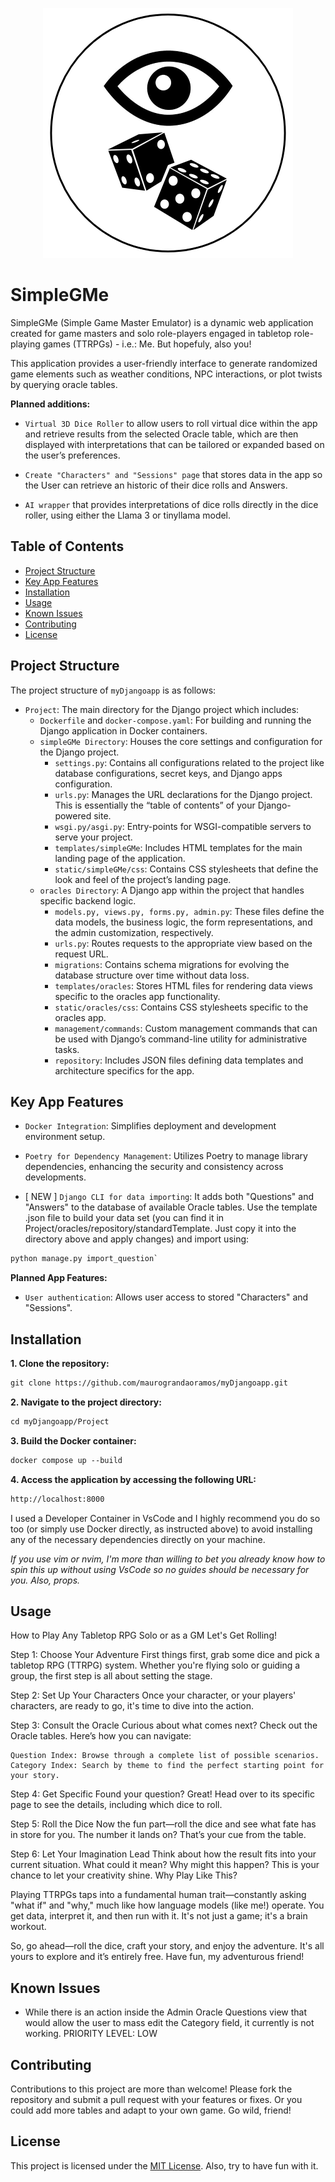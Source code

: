 <p align="center"> 
<img src="./OracleDice.png" alt="All Eyes on You">
</p>

# SimpleGMe

SimpleGMe (Simple Game Master Emulator) is a dynamic web application created for game masters and solo role-players engaged in tabletop role-playing games (TTRPGs) - i.e.: Me. But hopefuly, also you! 

This application provides a user-friendly interface to generate randomized game elements such as weather conditions, NPC interactions, or plot twists by querying oracle tables. 

**Planned additions:**

- `Virtual 3D Dice Roller` to allow users to roll virtual dice within the app and retrieve results from the selected Oracle table, which are then displayed with interpretations that can be tailored or expanded based on the user’s preferences.

- `Create "Characters" and "Sessions" page` that stores data in the app so the User can retrieve an historic of their dice rolls and Answers.

- `AI wrapper` that provides interpretations of dice rolls directly in the dice roller, using either the Llama 3 or tinyllama model.

## Table of Contents

- [Project Structure](#project-structure)
- [Key App Features](#key-features)
- [Installation](#installation)
- [Usage](#usage)
- [Known Issues](#known-issues)
- [Contributing](#contributing)
- [License](#license)

## Project Structure

The project structure of `myDjangoapp` is as follows:

- `Project`: The main directory for the Django project which includes:
    - `Dockerfile` and `docker-compose.yaml`: For building and running the Django application in Docker containers.
    - `simpleGMe Directory`: Houses the core settings and configuration for the Django project.
        - `settings.py`: Contains all configurations related to the project like database configurations, secret keys, and Django apps configuration.
        - `urls.py`: Manages the URL declarations for the Django project. This is essentially the “table of contents” of your Django-powered site.
        - `wsgi.py/asgi.py`: Entry-points for WSGI-compatible servers to serve your project.
        - `templates/simpleGMe`: Includes HTML templates for the main landing page of the application.
        - `static/simpleGMe/css`: Contains CSS stylesheets that define the look and feel of the project’s landing page.
    - `oracles Directory`: A Django app within the project that handles specific backend logic.
        - `models.py, views.py, forms.py, admin.py`: These files define the data models, the business logic, the form representations, and the admin customization, respectively.
        - `urls.py`: Routes requests to the appropriate view based on the request URL.
        - `migrations`: Contains schema migrations for evolving the database structure over time without data loss.
        - `templates/oracles`: Stores HTML files for rendering data views specific to the oracles app functionality.
        - `static/oracles/css`: Contains CSS stylesheets specific to the oracles app.
        - `management/commands`: Custom management commands that can be used with Django’s command-line utility for administrative tasks.
        - `repository`: Includes JSON files defining data templates and architecture specifics for the app.

## Key App Features

- `Docker Integration`: Simplifies deployment and development environment setup.

- `Poetry for Dependency Management`: Utilizes Poetry to manage library dependencies, enhancing the security and consistency across developments.

- [ NEW ] `Django CLI for data importing`: It adds both "Questions" and "Answers" to the database of available Oracle tables. Use the template .json file to build your data set (you can find it in Project/oracles/repository/standardTemplate. Just copy it into the directory above and apply changes) and import using:
```markdown
python manage.py import_question`
```

**Planned App Features:**

- `User authentication`: Allows user access to stored "Characters" and "Sessions".

## Installation

**1. Clone the repository:**

```markdown
git clone https://github.com/maurograndaoramos/myDjangoapp.git
```

**2. Navigate to the project directory:**

```markdown
cd myDjangoapp/Project
```

**3. Build the Docker container:**

```markdown
docker compose up --build
```

**4. Access the application by accessing the following URL:**

```markdown
http://localhost:8000
```

I used a Developer Container in VsCode and I highly recommend you do so too (or simply use Docker directly, as instructed above) to avoid installing any of the necessary dependencies directly on your machine.

*If you use vim or nvim, I'm more than willing to bet you already know how to spin this up without using VsCode so no guides should be necessary for you. Also, props.*

## Usage

How to Play Any Tabletop RPG Solo or as a GM
Let's Get Rolling!

Step 1: Choose Your Adventure
First things first, grab some dice and pick a tabletop RPG (TTRPG) system. Whether you're flying solo or guiding a group, the first step is all about setting the stage.

Step 2: Set Up Your Characters
Once your character, or your players' characters, are ready to go, it's time to dive into the action.

Step 3: Consult the Oracle
Curious about what comes next? Check out the Oracle tables. Here’s how you can navigate:

    Question Index: Browse through a complete list of possible scenarios.
    Category Index: Search by theme to find the perfect starting point for your story.

Step 4: Get Specific
Found your question? Great! Head over to its specific page to see the details, including which dice to roll.

Step 5: Roll the Dice
Now the fun part—roll the dice and see what fate has in store for you. The number it lands on? That’s your cue from the table.

Step 6: Let Your Imagination Lead
Think about how the result fits into your current situation. What could it mean? Why might this happen? This is your chance to let your creativity shine.
Why Play Like This?

Playing TTRPGs taps into a fundamental human trait—constantly asking "what if" and "why," much like how language models (like me!) operate. You get data, interpret it, and then run with it. It's not just a game; it's a brain workout.

So, go ahead—roll the dice, craft your story, and enjoy the adventure. It's all yours to explore and it’s entirely free. Have fun, my adventurous friend!

## Known Issues

- While there is an action inside the Admin Oracle Questions view that would allow the user to mass edit the Category field, it currently is not working. PRIORITY LEVEL: LOW

## Contributing

Contributions to this project are more than welcome! Please fork the repository and submit a pull request with your features or fixes. Or you could add more tables and adapt to your own game. Go wild, friend!

## License

This project is licensed under the [MIT License](LICENSE). Also, try to have fun with it.
